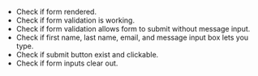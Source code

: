 * Check if form rendered.
* Check if form validation is working.
* Check if form validation allows form to submit without message input.
* Check if first name, last name, email, and message input box lets you type.
* Check if submit button exist and clickable.
* Check if form inputs clear out.
